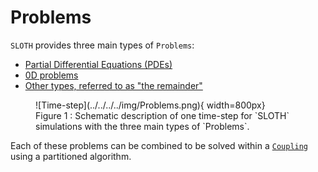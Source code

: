# Problems

`SLOTH` provides three main types of `Problems`: 

- [Partial Differential Equations (PDEs)](PDEs/index.md) 
- [0D problems](0D/index.md) 
- [Other types, referred to as "the remainder"](Remainder/index.md) 

<figure markdown="span">
  ![Time-step](../../../../img/Problems.png){  width=800px}
  <figcaption>Figure 1 : Schematic description of one time-step for `SLOTH` simulations with the three main types of `Problems`.
</figcaption>
</figure>

Each of these problems can be combined to be solved within a [`Coupling`](../Couplings/index.md) using a partitioned algorithm.